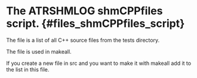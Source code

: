 The ATRSHMLOG shmCPPfiles script.  {#files_shmCPPfiles_script}
====================================

The file is a list of all C++ source files 
from the tests directory.

The file is used in makeall.

If you create a new file in src and you want to make it with makeall add it to
the list  in this file.



